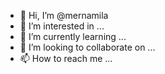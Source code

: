 - 👋 Hi, I’m @mernamila
- 👀 I’m interested in ...
- 🌱 I’m currently learning ...
- 💞️ I’m looking to collaborate on ...
- 📫 How to reach me ...

<!---
mernamila/mernamila is a ✨ special ✨ repository because its `README.md` (this file) appears on your GitHub profile.
You can click the Preview link to take a look at your changes.
--->
